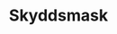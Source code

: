 ---
title: 'Skyddsmask'
symbol_image: '/images/symbols/kr/74.svg'
weight: 74
card: true
card_color: 'bg-symbol-blue'
---